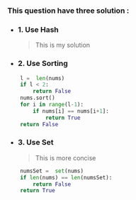 ### This question have three solution :  
  
* ### 1. Use Hash  
    > This is my solution
* ### 2. Use Sorting  
```python
    l =  len(nums)
    if l < 2:
        return False
    nums.sort()
    for i in range(l-1):
        if nums[i] == nums[i+1]:
            return True
    return False
```
* ### 3. Use Set  
    > This is more concise  
```python
    numsSet =  set(nums)
    if len(nums) == len(numsSet):
        return False
    return True
```